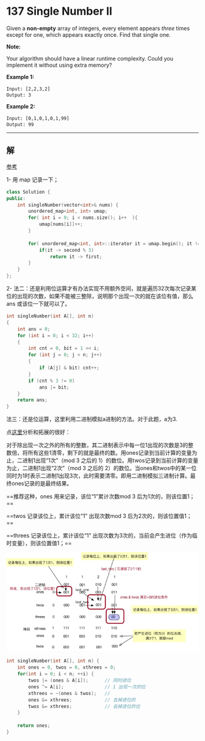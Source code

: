 # 137 Single Number II

Given a **non-empty** array of integers, every element appears *three* times except for one, which appears exactly once. Find that single one.

**Note:**

Your algorithm should have a linear runtime complexity. Could you implement it without using extra memory?

**Example 1:**

```
Input: [2,2,3,2]
Output: 3
```

**Example 2:**

```
Input: [0,1,0,1,0,1,99]
Output: 99
```

------



## 解

[参考](https://www.cnblogs.com/higerzhang/p/4159330.html)

1- 用 map 记录一下；

```cpp
class Solution {
public:
    int singleNumber(vector<int>& nums) {
        unordered_map<int, int> umap;
        for( int i = 0; i < nums.size(); i++  ){
            umap[nums[i]]++; 
        }
        
        for( unordered_map<int, int>::iterator it = umap.begin(); it != umap.end(); it++ ){
            if(it -> second % 3)   
                return it -> first;
        }
    }
};
```

2- 法二：还是利用位运算才有办法实现不用额外空间，就是遍历32次每次记录某位的出现的次数，如果不能被三整除，说明那个出现一次的就在该位有值，那么ans 或该位一下就可以了。

```cpp
int singleNumber(int A[], int n)
{
    int ans = 0;
    for (int i = 0; i < 32; i++)
    {
        int cnt = 0, bit = 1 << i;
        for (int j = 0; j < n; j++)
        {
            if (A[j] & bit) cnt++;
        }
        if (cnt % 3 != 0)
            ans |= bit;
    }
    return ans;
}
```



法三：还是位运算，这里利用二进制模拟a进制的方法。对于此题，a为3.

点[这里](http://www.cnblogs.com/daijinqiao/p/3352893.html)分析和拓展的很好：

对于除出现一次之外的所有的整数，其二进制表示中每一位1出现的次数是3的整数倍，将所有这些1清零，剩下的就是最终的数。用ones记录到当前计算的变量为止，二进制1出现“1次”（mod 3 之后的 1）的数位。用twos记录到当前计算的变量为止，二进制1出现“2次”（mod 3 之后的 2）的数位。当ones和twos中的某一位同时为1时表示二进制1出现3次，此时需要清零。即用二进制模拟三进制计算。最终ones记录的是最终结果。

==推荐这种，ones 用来记录，该位“1”累计次数mod 3 后为1次的，则该位置1；==

==twos 记录该位上，累计该位“1” 出现次数mod 3 后为2次的，则该位置值1；==

==threes 记录该位上，累计该位“1” 出现次数为3次的，当前会产生进位（作为临时变量），则该位置值1；==

![](137.jpg)



```cpp
int singleNumber(int A[], int n) {
    int ones = 0, twos = 0, xthrees = 0;
    for(int i = 0; i < n; ++i) {
        twos |= (ones & A[i]);		// 同时进位
        ones ^= A[i];				// 1 出现一次的位
        xthrees = ~(ones & twos);	// 
        ones &= xthrees;			// 去掉进位的
        twos &= xthrees;			// 去掉进位的位
    }

    return ones;
}
```

